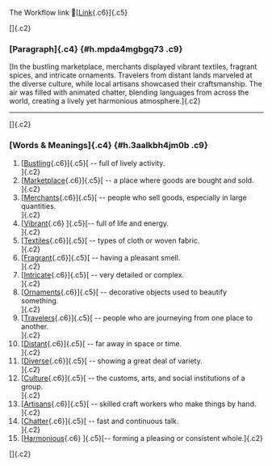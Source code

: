 The Workflow link
👏[[Link](https://www.google.com/url?q=http://www.google.com&sa=D&source=editors&ust=1756849218639712&usg=AOvVaw1MraCjJknAPeMGfJC7NzTq){.c6}]{.c5}

[]{.c2}

### [Paragraph]{.c4} {#h.mpda4mgbgq73 .c9}

[In the bustling marketplace, merchants displayed vibrant textiles,
fragrant spices, and intricate ornaments. Travelers from distant lands
marveled at the diverse culture, while local artisans showcased their
craftsmanship. The air was filled with animated chatter, blending
languages from across the world, creating a lively yet harmonious
atmosphere.]{.c2}

------------------------------------------------------------------------

[]{.c2}

### [Words & Meanings]{.c4} {#h.3aalkbh4jm0b .c9}

1.  [[Bustling](https://www.google.com/url?q=http://www.google.com&sa=D&source=editors&ust=1756849218640823&usg=AOvVaw1U4apnTf5gF-uypXv4bcZA){.c6}]{.c5}[ --
    full of lively activity.\
    ]{.c2}
2.  [[Marketplace](https://www.google.com/url?q=http://www.google.com&sa=D&source=editors&ust=1756849218641060&usg=AOvVaw0b-sLy7lRe6ocbAfGv-BV_){.c6}]{.c5}[ --
    a place where goods are bought and sold.\
    ]{.c2}
3.  [[Merchants](https://www.google.com/url?q=http://www.google.com&sa=D&source=editors&ust=1756849218641327&usg=AOvVaw1GnCUCBCk1euBySy7xmp7m){.c6}]{.c5}[ --
    people who sell goods, especially in large quantities.\
    ]{.c2}
4.  [[Vibrant](https://www.google.com/url?q=http://www.google.com&sa=D&source=editors&ust=1756849218641570&usg=AOvVaw05w53CvCdWREwW_J0St98P){.c6}
    ]{.c5}[-- full of life and energy.\
    ]{.c2}
5.  [[Textiles](https://www.google.com/url?q=http://www.google.com&sa=D&source=editors&ust=1756849218641754&usg=AOvVaw0le1aUrqEmPUy6xLorjjzt){.c6}]{.c5}[ --
    types of cloth or woven fabric.\
    ]{.c2}
6.  [[Fragrant](https://www.google.com/url?q=http://www.google.com&sa=D&source=editors&ust=1756849218641927&usg=AOvVaw2enEnO7CS_fMwSFVxum7Ls){.c6}]{.c5}[ --
    having a pleasant smell.\
    ]{.c2}
7.  [[Intricate](https://www.google.com/url?q=http://www.google.com&sa=D&source=editors&ust=1756849218642093&usg=AOvVaw1p5sQAcA2jkAzxCpqWCpGF){.c6}]{.c5}[ --
    very detailed or complex.\
    ]{.c2}
8.  [[Ornaments](https://www.google.com/url?q=http://www.google.com&sa=D&source=editors&ust=1756849218642277&usg=AOvVaw0cQSMsvJfQ3nmSe4VsyTX3){.c6}]{.c5}[ --
    decorative objects used to beautify something.\
    ]{.c2}
9.  [[Travelers](https://www.google.com/url?q=http://www.google.com&sa=D&source=editors&ust=1756849218642473&usg=AOvVaw09k1lPOv3cqiGwZtoDYK9g){.c6}]{.c5}[ --
    people who are journeying from one place to another.\
    ]{.c2}
10. [[Distant](https://www.google.com/url?q=http://www.google.com&sa=D&source=editors&ust=1756849218642741&usg=AOvVaw2PSn2CtjwG5zx0TWm_aDrN){.c6}]{.c5}[ --
    far away in space or time.\
    ]{.c2}
11. [[Diverse](https://www.google.com/url?q=http://www.google.com&sa=D&source=editors&ust=1756849218642967&usg=AOvVaw3sCtqLYfiGxTYD_iAjaMZs){.c6}]{.c5}[ --
    showing a great deal of variety.\
    ]{.c2}
12. [[Culture](https://www.google.com/url?q=http://www.google.com&sa=D&source=editors&ust=1756849218643180&usg=AOvVaw3Rs-cBnnX6buhsNtAxn81X){.c6}]{.c5}[ --
    the customs, arts, and social institutions of a group.\
    ]{.c2}
13. [[Artisans](https://www.google.com/url?q=http://www.google.com&sa=D&source=editors&ust=1756849218643421&usg=AOvVaw2Szv65qWu2DNUvcEu-X0T6){.c6}]{.c5}[ --
    skilled craft workers who make things by hand.\
    ]{.c2}
14. [[Chatter](https://www.google.com/url?q=http://www.google.com&sa=D&source=editors&ust=1756849218643623&usg=AOvVaw0Ilr6ZZDvetvEDe-6QHeJy){.c6}]{.c5}[ --
    fast and continuous talk.\
    ]{.c2}
15. [[Harmonious](https://www.google.com/url?q=http://www.google.com&sa=D&source=editors&ust=1756849218643800&usg=AOvVaw3WL9puLhjLO85AclwCgrlH){.c6}
    ]{.c5}[-- forming a pleasing or consistent whole.]{.c2}

[]{.c2}
